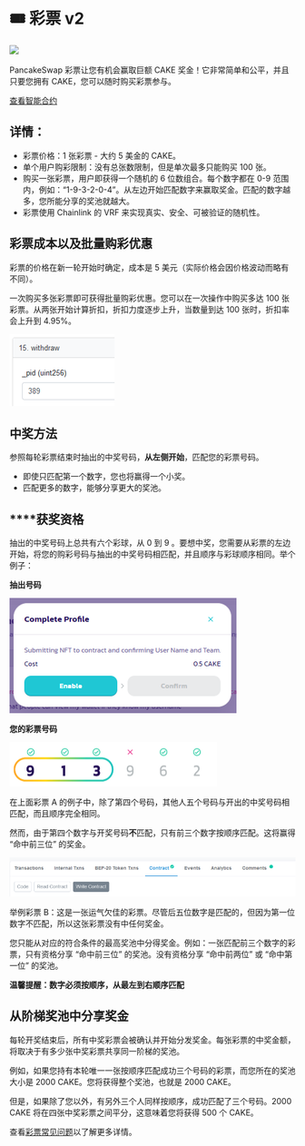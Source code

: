 # 🎟 彩票 v2

![](https://gblobscdn.gitbook.com/assets%2F-MHREX7DHcljbY5IkjgJ%2F-MdUg8ahFKk9Q8jMaBBP%2F-MdUxt8CCVOUITl4uAqK%2Fdocs%20masthead%20\(3\).png?alt=media\&token=386d0ebc-8033-4dd0-8445-2436be2f6a60)

PancakeSwap 彩票让您有机会赢取巨额 CAKE 奖金！它非常简单和公平，并且只要您拥有 CAKE，您可以随时购买彩票参与。

​[查看智能合约](https://bscscan.com/address/0x5aF6D33DE2ccEC94efb1bDF8f92Bd58085432d2c)

## **详情：**

* 彩票价格：1 张彩票 - 大约 5 美金的 CAKE。
* 单个用户购彩限制：没有总张数限制，但是单次最多只能购买 100 张。
* 购买一张彩票，用户即获得一个随机的 6 位数组合。每个数字都在 0-9 范围内，例如：“1-9-3-2-0-4”。从左边开始匹配数字来赢取奖金。匹配的数字越多，您所能分享的奖池就越大。
* 彩票使用 Chainlink 的 VRF 来实现真实、安全、可被验证的随机性。

## 彩票成本以及批量购彩优惠

彩票的价格在新一轮开始时确定，成本是 5 美元（实际价格会因价格波动而略有不同）。

一次购买多张彩票即可获得批量购彩优惠。您可以在一次操作中购买多达 100 张彩票。从两张开始计算折扣，折扣力度逐步上升，当数量到达 100 张时，折扣率会上升到 4.95%。

![](<../.gitbook/assets/image (146).png>)

## **中奖方法**

参照每轮彩票结束时抽出的中奖号码，**从左侧开始**，匹配您的彩票号码。

* 即使只匹配第一个数字，您也将赢得一个小奖。
* 匹配更多的数字，能够分享更大的奖池。

## **‌**获奖资格

‌抽出的中奖号码上总共有六个彩球，从 0 到 9 。要想中奖，您需要从彩票的左边开始，将您的购彩号码与抽出的中奖号码相匹配，并且顺序与彩球顺序相同。举个例子：

**抽出号码**

![抽出号码](<../.gitbook/assets/image (148).png>)

**您的彩票号码**

![彩票 A](<../.gitbook/assets/image (95) (1).png>)

在上面彩票 A 的例子中，除了第四个号码，其他人五个号码与开出的中奖号码相匹配，而且顺序完全相同。

然而，由于第四个数字与开奖号码**不**匹配，只有前三个数字按顺序匹配。这将赢得 “命中前三位” 的奖金。

![彩票 B](<../.gitbook/assets/image (149).png>)

举例彩票 B：这是一张运气欠佳的彩票。尽管后五位数字是匹配的，但因为第一位数字不匹配，所以这张彩票没有中任何奖金。

您只能从对应的符合条件的最高奖池中分得奖金。例如：一张匹配前三个数字的彩票，只有资格分享 “命中前三位” 的奖池。没有资格分享 “命中前两位” 或 “命中第一位” 的奖池。

**温馨提醒：数字必须按顺序，从最左到右顺序匹配**

## 从阶梯奖池中分享奖金

‌每轮开奖结束后，所有中奖彩票会被确认并开始分发奖金。每张彩票的中奖金额，将取决于有多少张中奖彩票共享同一阶梯的奖池。

‌例如，如果您持有本轮唯一一张按顺序匹配成功三个号码的彩票，而您所在的奖池大小是 2000 CAKE。您将获得整个奖池，也就是 2000 CAKE。

但是，如果除了您以外，有另外三个人同样按顺序，成功匹配了三个号码。2000 CAKE 将在四张中奖彩票之间平分，这意味着您将获得 500 个 CAKE。

查看[彩票常见问题](lottery/cai-piao-chang-jian-wen-ti.md)以了解更多详情。
